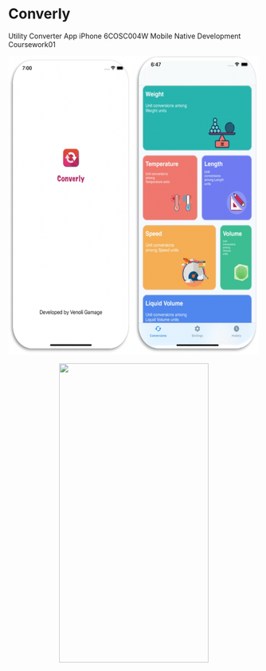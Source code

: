 # Converly
Utility Converter App iPhone 6COSC004W Mobile Native Development Coursework01

<p align="center"><img src="https://github.com/Venoli/Converly/blob/main/Screenshots/1.png" width="600" height="600" />
  <p align="center"><img src="https://github.com/Venoli/Translator-AndroidAndSQLite/blob/master/app/src/main/res/drawable/2.jpg" width="300" height="600" />
